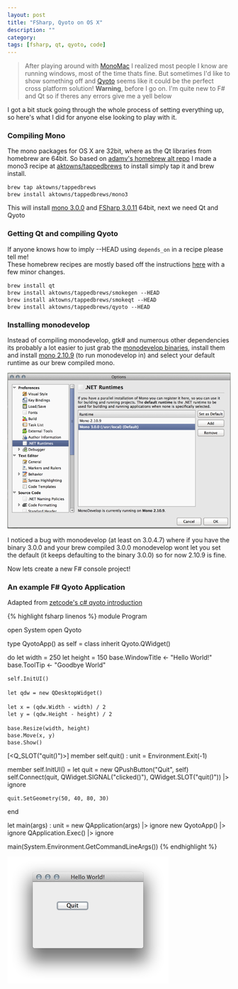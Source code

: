 ```yaml
---
layout: post
title: "FSharp, Qyoto on OS X"
description: ""
category:
tags: [fsharp, qt, qyoto, code]
--- 
```

> After playing around with [MonoMac](http://www.mono-project.com/MonoMac) I realized most people I know are running windows, most of the time thats fine. But sometimes I'd like to show something off and [Qyoto](http://techbase.kde.org/Development/Languages/Qyoto) seems like it could be the perfect cross platform solution!
__Warning__, before I go on. I'm quite new to F# and Qt so if theres any errors give me a yell below  

I got a bit stuck going through the whole process of setting everything up, so here's what I did for anyone else looking to play with it.

### Compiling Mono
The mono packages for OS X are 32bit, where as the Qt libraries from homebrew are 64bit.
So based on [adamv's homebrew alt repo](https://github.com/adamv/homebrew-alt) I made a mono3 recipe at [aktowns/tappedbrews](https://github.com/aktowns/tappedbrews) 
to install simply tap it and brew install.

    brew tap aktowns/tappedbrews
    brew install aktowns/tappedbrews/mono3

This will install [mono 3.0.0](http://tirania.org/blog/archive/2012/Oct-22.html) and [FSharp 3.0.11](https://github.com/fsharp/fsharp/tree/3.0.11) 64bit, next we need Qt and Qyoto

### Getting Qt and compiling Qyoto
If anyone knows how to imply --HEAD using `depends_on` in a recipe please tell me!   
These homebrew recipes are mostly based off the instructions [here](http://vivekgani.com/blog/2012/09/17/setting-up-qyoto-on-osx-lion/) with a few minor changes.

    brew install qt
    brew install aktowns/tappedbrews/smokegen --HEAD
    brew install aktowns/tappedbrews/smokeqt --HEAD
    brew install aktowns/tappedbrews/qyoto --HEAD

### Installing monodevelop
Instead of compiling monodevelop, gtk# and numerous other dependencies its probably a lot easier to just grab the [monodevelop binaries](http://download.xamarin.com/monodevelop/Mac/MonoDevelop-3.0.4.7.dmg), install them and install [mono 2.10.9](http://download.mono-project.com/archive/2.10.9/macos-10-x86/11/MonoFramework-MRE-2.10.9_11.macos10.xamarin.x86.dmg) (to run monodevelop in) and select your default runtime as our brew compiled mono.    

![monodevelop](/images/monodevelop.png)

I noticed a bug with monodevelop (at least on 3.0.4.7) where if you have the binary 3.0.0 and your brew compiled 3.0.0 monodevelop wont let you set the default (it keeps defaulting to the binary 3.0.0) so for now 2.10.9 is fine.


Now lets create a new F# console project!   

### An example F# Qyoto Application
Adapted from [zetcode's c# qyoto introduction](http://zetcode.com/gui/csharpqyoto/introduction/)

{% highlight fsharp linenos %}
module Program

open System
open Qyoto

type QyotoApp() as self = class
  inherit Qyoto.QWidget()
  
  do
    let width = 250
    let height = 150
    base.WindowTitle <- "Hello World!"
    base.ToolTip <- "Goodbye World"
    
    self.InitUI()
    
    let qdw = new QDesktopWidget()
    
    let x = (qdw.Width - width) / 2
    let y = (qdw.Height - height) / 2
    
    base.Resize(width, height)
    base.Move(x, y)
    base.Show()
  
  [<Q_SLOT("quit()")>]
  member self.quit() : unit = Environment.Exit(-1)
    
  member self.InitUI() =
    let quit = new QPushButton("Quit", self)    
    self.Connect(quit, QWidget.SIGNAL("clicked()"), QWidget.SLOT("quit()")) |> ignore
   
    quit.SetGeometry(50, 40, 80, 30)
end
  
let main(args) : unit =
    new QApplication(args) |> ignore
    new QyotoApp() |> ignore
    QApplication.Exec() |> ignore

main(System.Environment.GetCommandLineArgs())
{% endhighlight %}

![hello world](/images/helloworld.png)
